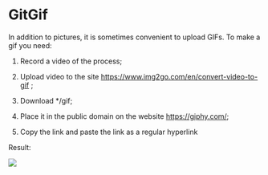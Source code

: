 # GitGif
In addition to pictures, it is sometimes convenient to upload GIFs. To make a gif you need:

1. Record a video of the process;

2. Upload video to the site https://www.img2go.com/en/convert-video-to-gif ;

3. Download */gif;

4. Place it in the public domain on the website https://giphy.com/;

5. Copy the link and paste the link as a regular hyperlink

Result:

![](https://media.giphy.com/media/0t0inxLRBsLuShVDCR/giphy.gif)
